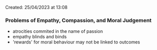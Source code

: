 Created: 25/04/2023 at 13:08

### Problems of Empathy, Compassion, and Moral Judgement
- atrocities commited in the name of passion
- empathy blinds and binds
- 'rewards' for moral behaviour may not be linked to outcomes